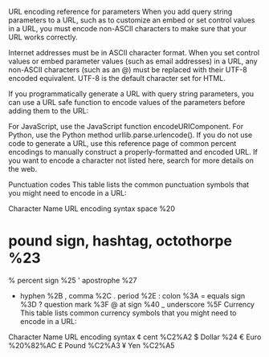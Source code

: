 URL encoding reference for parameters
When you add query string parameters to a URL, such as to customize an embed or set control values in a URL, you must encode non-ASCII characters to make sure that your URL works correctly.

Internet addresses must be in ASCII character format. When you set control values or embed parameter values (such as email addresses) in a URL, any non-ASCII characters (such as an @) must be replaced with their UTF-8 encoded equivalent. UTF-8 is the default character set for HTML.

If you programmatically generate a URL with query string parameters, you can use a URL safe function to encode values of the parameters before adding them to the URL:

For JavaScript, use the JavaScript function encodeURIComponent.
For Python, use the Python method urllib.parse.urlencode().
If you do not use code to generate a URL, use this reference page of common percent encodings to manually construct a properly-formatted and encoded URL. If you want to encode a character not listed here, search for more details on the web.

Punctuation codes
This table lists the common punctuation symbols that you might need to encode in a URL:

Character	Name	URL encoding syntax
space	%20
#	pound sign, hashtag, octothorpe	%23
%	percent sign	%25
'	apostrophe	%27
-	hyphen	%2B
,	comma	%2C
.	period	%2E
:	colon	%3A
=	equals sign	%3D
?	question mark	%3F
@	at sign	%40
_	underscore	%5F
Currency
This table lists common currency symbols that you might need to encode in a URL:

Character	Name	URL encoding syntax
¢	cent	%C2%A2
$	Dollar	%24
€	Euro	%20%82%AC
£	Pound	%C2%A3
¥	Yen	%C2%A5
